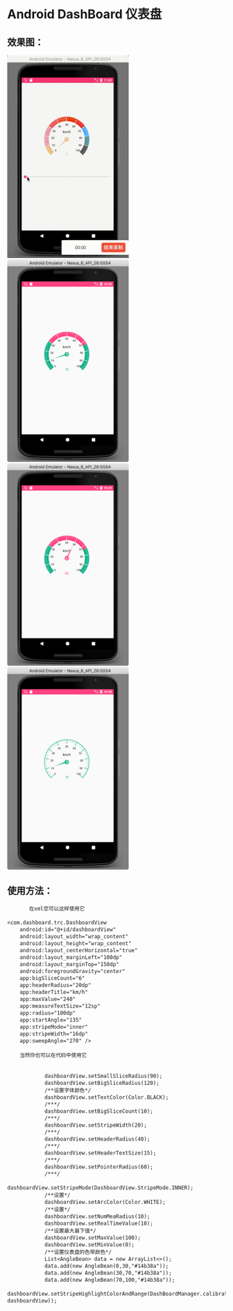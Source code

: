 # Android DashBoard 仪表盘

## 效果图：

<img src="readme_resources/gif.gif" width="280" height="466"/>
<img src="readme_resources/1.png" width="280" height="466"/> <img src="readme_resources/2.png" width="280" height="466"/> <img src="readme_resources/s3.png" width="280" height="466"/>

## 使用方法：
           在xml您可以这样使用它

    <com.dashboard.trc.DashboardView
        android:id="@+id/dashboardView"
        android:layout_width="wrap_content"
        android:layout_height="wrap_content"
        android:layout_centerHorizontal="true"
        android:layout_marginLeft="100dp"
        android:layout_marginTop="150dp"
        android:foregroundGravity="center"
        app:bigSliceCount="6"
        app:headerRadius="20dp"
        app:headerTitle="km/h"
        app:maxValue="240"
        app:measureTextSize="12sp"
        app:radius="100dp"
        app:startAngle="135"
        app:stripeMode="inner"
        app:stripeWidth="16dp"
        app:sweepAngle="270" />

        当然你也可以在代码中使用它

        
                dashboardView.setSmallSliceRadius(90);
                dashboardView.setBigSliceRadius(120);
                /**设置字体颜色*/
                dashboardView.setTextColor(Color.BLACK);
                /***/
                dashboardView.setBigSliceCount(10);
                /***/
                dashboardView.setStripeWidth(20);
                /***/
                dashboardView.setHeaderRadius(40);
                /***/
                dashboardView.setHeaderTextSize(15);
                /***/
                dashboardView.setPointerRadius(60);
                /***/
                dashboardView.setStripeMode(DashboardView.StripeMode.INNER);
                /**设置*/
                dashboardView.setArcColor(Color.WHITE);
                /**设置*/
                dashboardView.setNumMeaRadius(10);
                dashboardView.setRealTimeValue(10);
                /**设置最大最下值*/
                dashboardView.setMaxValue(100);
                dashboardView.setMinValue(0);
                /**设置仪表盘的色带颜色*/
                List<AngleBean> data = new ArrayList<>();
                data.add(new AngleBean(0,30,"#14b38a"));
                data.add(new AngleBean(30,70,"#14b38a"));
                data.add(new AngleBean(70,100,"#14b38a"));
                dashboardView.setStripeHighlightColorAndRange(DashBoardManager.calibration2Angle(data, dashboardView));

